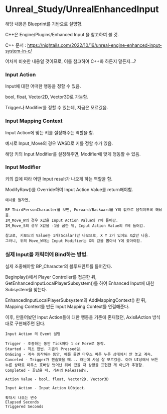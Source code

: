 # Unreal_Study/UnrealEnhancedInput
 
해당 내용은 Blueprint를 기반으로 설명함.

C++은 Engine/Plugins/Enhanced Input 을 참고하여 볼 것.



C++ 문서 : 
https://nightails.com/2022/10/16/unreal-engine-enhanced-input-system-in-c/

어차피 비슷한 내용일 것이므로, 이를 참고하여 C++화 하든지 말든지...?

### Input Action

Input에 대한 어떠한 행동을 정할 수 있음.

bool, float, Vector2D, Vector3D로 가능함.

Trigger나 Modifier를 정할 수 있는데, 지금은 모르겠음.

### Input Mapping Context

Input Action에 맞는 키를 설정해주는 역할을 함.

예시로 Input_Move의 경우 WASD로 키를 정할 수가 있음.

해당 키의 Input Modifier를 설정해주면, Modifier에 맞게 행동할 수 있음.

### Input Modifier

키의 값에 따라 어떤 Input result가 나오게 하는 역할을 함.

ModifyRaw()를 Override하여 Input Action Value를 return해야함.

```
예시를 들자면,

BP ThirdPersonCharacter를 보면, Forward/Backward를 Y의 값으로 움직이도록 해놨음.
IM_Move_W의 경우 X값을 Input Action Value의 Y에 들어감.
IM_Move_S의 경우 X값을 -1을 곱한 뒤, Input Action Value의 Y에 들어감.

참고로, 키보드의 Value는 1개(Scalar)만 나오므로, X Y Z가 있어도 X값만 나옴.
그러니, 위의 Move_W라는 Input Modifier는 X의 값을 뽑아서 Y에 꽂아야함.

```

### 실제 Input을 캐릭터에 Bind하는 방법.

실제 조종해야할 BP_Character의 블루프린트를 들어간다.

Beginplay()에서 Player Controller를 접근한 뒤, GetEnhancedInputLocalPlayerSubsystem()를 하여 Enhanced Input에 대한 Subsystem을 찾는다.

EnhancedInputLocalPlayerSubsystem의 AddMappingContext() 한 뒤, Mapping Context를 만든 Input Mapping Context를 연결해준다.

이후, 만들어놨던 Input Action들에 대한 행동을 기존에 존재했던, Axis&Action 방식대로 구현해주면 된다.

```
Input Action 의 Event 설명

Trigger - 조종하는 동안 Tick마다 1 or More로 동작.
Started - 최초 한번. 기존의 Pressed임.
OnGoing - 계속 동작하는 동안, 예를 들면 마우스 버튼 누른 상태에서 안 놓고 계속.
Canceled - Trigger가 캔슬됐을 때... 라는데 사실 잘 모르겠음. 아마 UI상에서 버튼 누른 상태로 마우스 호버링 벗어난 뒤에 땠을 때 상황을 표현한 게 아닌가 추정함.
Completed - 끝났을 때, 기존의 Released임.

Action Value - bool, float, Vector2D, Vector3D

Input Action - Input Action UObject.

확대시 나오는 변수
Elapsed Seconds
Triggered Seconds

```

